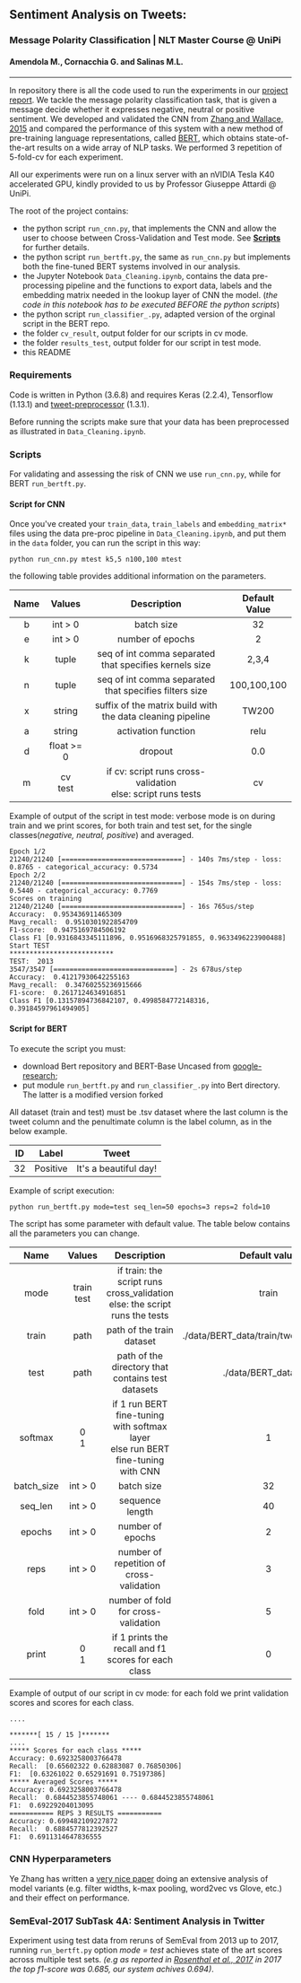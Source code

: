 ## Sentiment Analysis on Tweets:
### Message Polarity Classification | NLT Master Course @ UniPi
#### Amendola M., Cornacchia G. and Salinas M.L.
<hr>

In repository there is all the code used to run the experiments in our [project report]([NLT-project_report]Sentiment_Analysis_on_Tweets.pdf). We tackle the message polarity classification task, that is given a message decide whether it expresses negative, neutral or positive sentiment. We developed and validated the CNN from [Zhang and Wallace, 2015](https://arxiv.org/pdf/1510.03820.pdf) and compared the performance of this system with a new method of pre-training language representations, called [BERT](https://github.com/google-research/bert), which obtains state-of-the-art results on a wide array of NLP tasks. We performed 3 repetition of 5-fold-cv for each experiment.

All our experiments were run on a linux server with an nVIDIA Tesla K40 accelerated GPU, kindly provided to us by Professor Giuseppe Attardi @ UniPi.

The root of the project contains:

 - the python script `run_cnn.py`, that implements the CNN and allow the user to choose between Cross-Validation and Test mode. See [**Scripts**](#sec_scripts) for further details. 
 - the python script `run_bertft.py`, the same as `run_cnn.py` but implements both the fine-tuned BERT systems involved in our analysis. 
 - the Jupyter Notebook `Data_Cleaning.ipynb`, contains the data pre-processing pipeline and the functions to export data, labels and the embedding matrix needed in the lookup layer of CNN the model. (*the code in this notebook has to be executed BEFORE the python scripts*)
 - the python script `run_classifier_.py`, adapted version of the orginal script in the BERT repo.
 - the folder `cv_result`, output folder for our scripts in cv mode.
 - the folder `results_test`, output folder for our script in test mode.
 - this README

### Requirements 
Code is written in Python (3.6.8) and requires Keras (2.2.4), Tensorflow (1.13.1) and [tweet-preprocessor](https://pypi.org/project/tweet-preprocessor/) (1.3.1).

Before running the scripts make sure that your data has been preprocessed as illustrated in `Data_Cleaning.ipynb`.

<a id="sec_scripts"></a>
### Scripts

For validating and assessing the risk of CNN we use `run_cnn.py`, while for BERT `run_bertft.py`.

#### Script for CNN

Once you've created your `train_data`, `train_labels` and `embedding_matrix*` files using the data pre-proc pipeline in `Data_Cleaning.ipynb`, and put them in the `data` folder, you can run the script in this way:

```
python run_cnn.py mtest k5,5 n100,100 mtest
```
the following table provides additional information on the parameters.

| <center>Name  | <center>Values  |<center> Description   | <center>Default Value   |
|:----: |:-------------:  |-------------------------------------------------------------------------------------  |------------------------------ |
| <center>b</center>  | <center>int > 0</center>  | <center> batch size </center>   | <center> 32 </center>   |
| <center>e </center> | <center>int > 0</center>  | <center> number of epochs </center>   | <center>2</center>  |
| <center>k </center> | <center>tuple </center> | <center> seq of int comma separated that specifies kernels size </center>   | <center>2,3,4</center>  |
| <center>n </center> | <center>tuple </center> | <center> seq of int comma separated that specifies filters size </center>   | <center>100,100,100</center>  |
| <center>x </center> | <center>string</center>   | <center> suffix of the matrix build with the data cleaning pipeline </center>   | <center>TW200</center>  |
| <center>a </center> | <center>string </center>  | <center> activation function </center>  | <center>relu</center>   |
| <center>d</center>  | <center>float >= 0</center>   | <center> dropout </center>  | <center>0.0</center>  |
| <center>m   </center>| <center>cv <br> test </center> | <center> if cv: script runs cross-validation <br> else: script runs tests</center>  | <center> cv </center>   |

Example of output of the script in test mode: verbose mode is on during train and we print scores, for both train and test set, for the single classes(*negative, neutral, positive*) and averaged.

```
Epoch 1/2
21240/21240 [==============================] - 140s 7ms/step - loss: 0.8765 - categorical_accuracy: 0.5734
Epoch 2/2
21240/21240 [==============================] - 154s 7ms/step - loss: 0.5440 - categorical_accuracy: 0.7769
Scores on training
21240/21240 [==============================] - 16s 765us/step
Accuracy:  0.953436911465309
Mavg_recall:  0.9510301922854709
F1-score:  0.9475169784506192
Class F1 [0.9316843345111896, 0.9516968325791855, 0.9633496223900488]
Start TEST
**************************
TEST:  2013
3547/3547 [==============================] - 2s 678us/step
Accuracy:  0.41217930642255163
Mavg_recall:  0.34760255236915666
F1-score:  0.2617124634916851
Class F1 [0.13157894736842107, 0.4998584772148316, 0.39184597961494905]
```

#### Script for BERT

To execute the script you must:
* download Bert repository and BERT-Base Uncased from [google-research](https://github.com/google-research/bert);
* put module `run_bertft.py` and `run_classifier_.py` into Bert directory. The latter is a modified version forked 
 
All dataset (train and test) must be .tsv dataset where the last column is the tweet column and the penultimate column is the label column, as in the below example.

| ID  | Label   | Tweet   |
|:--: |:--------: |:---------------------:  |
| 32  | Positive  | It's a beautiful day!   |


Example of script execution: 

```
python run_bertft.py mode=test seq_len=50 epochs=3 reps=2 fold=10
```

The script has some parameter with default value. The table below contains all the parameters you can change.

|  <center>  Name   </center>   | <center>  Values   </center>  |                                                      <center>   Description </center>                                                       |    <center>    Default value    </center>       |
|:----------: |:----------: |:------------------------------------------------------------------------------------------------------------------------: |:---------------------------:  |
|   <center> mode   </center>   |<center>train<br>test </center>  | <center>if train: the script runs cross_validation <br>  else: the script runs the tests                                      |       <center>     train </center>              |
|   <center> train   </center>  | <center>   path  </center>    | <center>path of the train dataset </center>                                                                                                 |  <center>  ./data/BERT_data/train/tweet_train_df.tsv   </center>    |
|  <center>  test   </center>   |   <center> path  </center>    | <center>path of the directory that contains test datasets  </center>                                                                        |        <center>    ./data/BERT_data/test   </center>          |
|  <center> softmax  </center>  |<center>0<br>1   </center>   | <center>if 1 run BERT fine-tuning with softmax layer <br> else run BERT fine-tuning with CNN </center>   |          <center>    1    </center>           |
|<center> batch_size </center>  | <center>  int > 0  </center>  | <center>batch size   </center>                                                                                                              |            <center>  32    </center>          |
|  <center> seq_len </center>   | <center>  int > 0   </center>| <center>sequence length</center>                                                                                                             |             <center> 40  </center>            |
|  <center> epochs  </center>   | <center>  int > 0  </center>  | <center>number of epochs  </center>                                                                                                         |           <center>   2   </center>            |
|  <center>  reps   </center>   | <center>  int > 0  </center>  | <center>number of repetition of cross-validation   </center>                                                                                |          <center>    3  </center>             |
|   <center> fold   </center>   | <center>  int > 0  </center>  | <center>number of fold for cross-validation </center>                                                                                       |          <center>    5   </center>            |
|  <center> print  </center>  |<center>0<br>1   </center>   | <center>if 1 prints the recall and f1 scores for each class  </center>  |          <center>    0    </center> |

Example of output of our script in cv mode: for each fold we print validation scores and scores for each class.

```
....

*******[ 15 / 15 ]*******
....
***** Scores for each class *****
Accuracy: 0.6923258003766478
Recall:  [0.65602322 0.62883087 0.76850306]
F1:  [0.63261022 0.65291691 0.75197386]
***** Averaged Scores *****
Accuracy: 0.6923258003766478
Recall:  0.6844523855748061 ---- 0.6844523855748061
F1:  0.69229204013095
=========== REPS 3 RESULTS ===========
Accuracy: 0.699482109227872
Recall:  0.6884577812392527
F1:  0.6911314647836555
```

### CNN Hyperparameters
Ye Zhang has written a [very nice paper](http://arxiv.org/abs/1510.03820) doing an extensive analysis of model variants (e.g. filter widths, k-max pooling, word2vec vs Glove, etc.) and their effect on performance.

### SemEval-2017 SubTask 4A: Sentiment Analysis in Twitter

Experiment using test data from reruns of SemEval from 2013 up to 2017, running `run_bertft.py` option *mode = test* achieves state of the art scores across multiple test sets. *(e.g as reported in [Rosenthal et al., 2017](http://alt.qcri.org/semeval2017/task4/data/uploads/semeval2017-task4.pdf) in 2017 the top f1-score was 0.685, our system achives 0.694)*.

